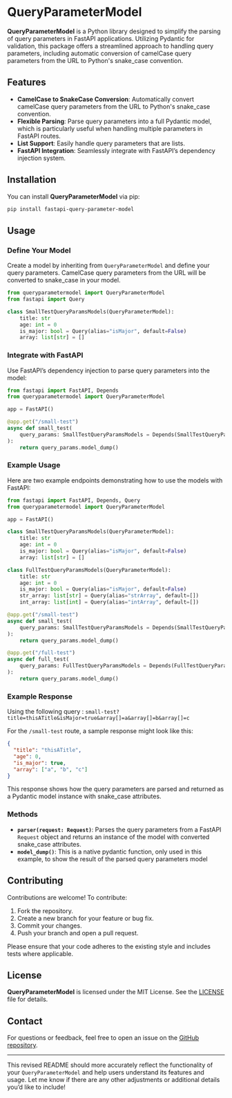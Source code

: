 # QueryParameterModel

**QueryParameterModel** is a Python library designed to simplify the parsing of query parameters in FastAPI applications. Utilizing Pydantic for validation, this package offers a streamlined approach to handling query parameters, including automatic conversion of camelCase query parameters from the URL to Python's snake_case convention.

## Features

- **CamelCase to SnakeCase Conversion**: Automatically convert camelCase query parameters from the URL to Python's snake_case convention.
- **Flexible Parsing**: Parse query parameters into a full Pydantic model, which is particularly useful when handling multiple parameters in FastAPI routes.
- **List Support**: Easily handle query parameters that are lists.
- **FastAPI Integration**: Seamlessly integrate with FastAPI’s dependency injection system.

## Installation

You can install **QueryParameterModel** via pip:

```bash
pip install fastapi-query-parameter-model
```

## Usage

### Define Your Model

Create a model by inheriting from `QueryParameterModel` and define your query parameters. CamelCase query parameters from the URL will be converted to snake_case in your model.

```python
from queryparametermodel import QueryParameterModel
from fastapi import Query

class SmallTestQueryParamsModels(QueryParameterModel):
    title: str
    age: int = 0
    is_major: bool = Query(alias="isMajor", default=False)
    array: list[str] = []
```

### Integrate with FastAPI

Use FastAPI’s dependency injection to parse query parameters into the model:

```python
from fastapi import FastAPI, Depends
from queryparametermodel import QueryParameterModel

app = FastAPI()

@app.get("/small-test")
async def small_test(
    query_params: SmallTestQueryParamsModels = Depends(SmallTestQueryParamsModels.parser)
):
    return query_params.model_dump()
```

### Example Usage

Here are two example endpoints demonstrating how to use the models with FastAPI:

```python
from fastapi import FastAPI, Depends, Query
from queryparametermodel import QueryParameterModel

app = FastAPI()

class SmallTestQueryParamsModels(QueryParameterModel):
    title: str
    age: int = 0
    is_major: bool = Query(alias="isMajor", default=False)
    array: list[str] = []

class FullTestQueryParamsModels(QueryParameterModel):
    title: str
    age: int = 0
    is_major: bool = Query(alias="isMajor", default=False)
    str_array: list[str] = Query(alias="strArray", default=[])
    int_array: list[int] = Query(alias="intArray", default=[])

@app.get("/small-test")
async def small_test(
    query_params: SmallTestQueryParamsModels = Depends(SmallTestQueryParamsModels.parser)
):
    return query_params.model_dump()

@app.get("/full-test")
async def full_test(
    query_params: FullTestQueryParamsModels = Depends(FullTestQueryParamsModels.parser)
):
    return query_params.model_dump()
```

### Example Response

Using the following query : `small-test?title=thisATitle&isMajor=true&array[]=a&array[]=b&array[]=c`

For the `/small-test` route, a sample response might look like this:

```json
{
  "title": "thisATitle",
  "age": 0,
  "is_major": true,
  "array": ["a", "b", "c"]
}
```

This response shows how the query parameters are parsed and returned as a Pydantic model instance with snake_case attributes.


### Methods

- **`parser(request: Request)`**: Parses the query parameters from a FastAPI `Request` object and returns an instance of the model with converted snake_case attributes.
- **`model_dump()`**: This is a native pydantic function, only used in this example, to show the result of the parsed query parameters model

## Contributing

Contributions are welcome! To contribute:

1. Fork the repository.
2. Create a new branch for your feature or bug fix.
3. Commit your changes.
4. Push your branch and open a pull request.

Please ensure that your code adheres to the existing style and includes tests where applicable.

## License

**QueryParameterModel** is licensed under the MIT License. See the [LICENSE](LICENSE) file for details.

## Contact

For questions or feedback, feel free to open an issue on the [GitHub repository](https://github.com/PierroD/fastapi-query-parameter-model).

---

This revised README should more accurately reflect the functionality of your `QueryParameterModel` and help users understand its features and usage. Let me know if there are any other adjustments or additional details you’d like to include!